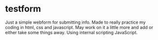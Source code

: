 # testform
Just a simple webform for submitting info. Made to really practice my coding in html, css and javascript. May work on it a little more and add or either take some things away. Using internal scripting JavaScript.
